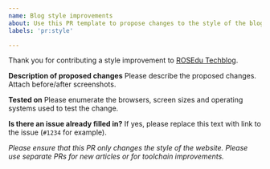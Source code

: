 ```yaml
---
name: Blog style improvements
about: Use this PR template to propose changes to the style of the blog
labels: 'pr:style'

---
```


Thank you for contributing a style improvement to [ROSEdu
Techblog](https://techblog.rosedu.org).

**Description of proposed changes**
Please describe the proposed changes. Attach before/after screenshots.

**Tested on**
Please enumerate the browsers, screen sizes and operating systems used to test
the change.

**Is there an issue already filled in?**
If yes, please replace this text with link to the issue (`#1234` for example).

<em>Please ensure that this PR only changes the style of the website. Please
use separate PRs for new articles or for toolchain improvements.</em>
